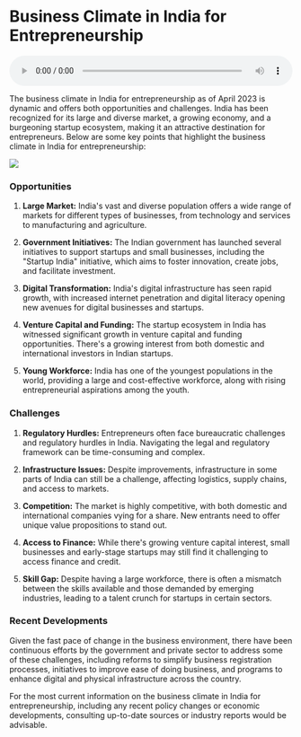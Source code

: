 
# Business Climate in India for Entrepreneurship

<audio controls style="width: 100%;">
  <source src="../../../../../audio/4th_sem/ED/Unit-1 Introduction to Entrepreneurship/1.n Business Climate in India for Entrepreneurship.mp3" type="audio/mpeg">
  Your browser does not support the audio element.
</audio>


The business climate in India for entrepreneurship as of April 2023 is dynamic and offers both opportunities and challenges. India has been recognized for its large and diverse market, a growing economy, and a burgeoning startup ecosystem, making it an attractive destination for entrepreneurs. Below are some key points that highlight the business climate in India for entrepreneurship:

![](https://bsmedia.business-standard.com/_media/bs/img/article/2021-12/01/full/1638299241-7155.jpg)

### Opportunities

1. **Large Market:** India's vast and diverse population offers a wide range of markets for different types of businesses, from technology and services to manufacturing and agriculture.

2. **Government Initiatives:** The Indian government has launched several initiatives to support startups and small businesses, including the "Startup India" initiative, which aims to foster innovation, create jobs, and facilitate investment.

3. **Digital Transformation:** India's digital infrastructure has seen rapid growth, with increased internet penetration and digital literacy opening new avenues for digital businesses and startups.

4. **Venture Capital and Funding:** The startup ecosystem in India has witnessed significant growth in venture capital and funding opportunities. There's a growing interest from both domestic and international investors in Indian startups.

5. **Young Workforce:** India has one of the youngest populations in the world, providing a large and cost-effective workforce, along with rising entrepreneurial aspirations among the youth.

### Challenges

1. **Regulatory Hurdles:** Entrepreneurs often face bureaucratic challenges and regulatory hurdles in India. Navigating the legal and regulatory framework can be time-consuming and complex.

2. **Infrastructure Issues:** Despite improvements, infrastructure in some parts of India can still be a challenge, affecting logistics, supply chains, and access to markets.

3. **Competition:** The market is highly competitive, with both domestic and international companies vying for a share. New entrants need to offer unique value propositions to stand out.

4. **Access to Finance:** While there's growing venture capital interest, small businesses and early-stage startups may still find it challenging to access finance and credit.

5. **Skill Gap:** Despite having a large workforce, there is often a mismatch between the skills available and those demanded by emerging industries, leading to a talent crunch for startups in certain sectors.

### Recent Developments

Given the fast pace of change in the business environment, there have been continuous efforts by the government and private sector to address some of these challenges, including reforms to simplify business registration processes, initiatives to improve ease of doing business, and programs to enhance digital and physical infrastructure across the country.

For the most current information on the business climate in India for entrepreneurship, including any recent policy changes or economic developments, consulting up-to-date sources or industry reports would be advisable.
